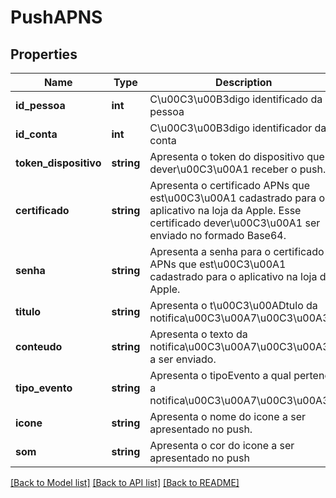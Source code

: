 # PushAPNS

## Properties
Name | Type | Description | Notes
------------ | ------------- | ------------- | -------------
**id_pessoa** | **int** | C\u00C3\u00B3digo identificado da pessoa | 
**id_conta** | **int** | C\u00C3\u00B3digo identificador da conta | 
**token_dispositivo** | **string** | Apresenta o token do dispositivo que dever\u00C3\u00A1 receber o push. | 
**certificado** | **string** | Apresenta o certificado APNs que est\u00C3\u00A1 cadastrado para o aplicativo na loja da Apple. Esse certificado dever\u00C3\u00A1 ser enviado no formado Base64. | 
**senha** | **string** | Apresenta a senha para o certificado APNs que est\u00C3\u00A1 cadastrado para o aplicativo na loja da Apple. | 
**titulo** | **string** | Apresenta o t\u00C3\u00ADtulo da notifica\u00C3\u00A7\u00C3\u00A3o. | 
**conteudo** | **string** | Apresenta o texto da notifica\u00C3\u00A7\u00C3\u00A3o a ser enviado. | 
**tipo_evento** | **string** | Apresenta o tipoEvento a qual pertence a notifica\u00C3\u00A7\u00C3\u00A3o | 
**icone** | **string** | Apresenta o nome do icone a ser apresentado no push. | [optional] 
**som** | **string** | Apresenta o cor do icone a ser apresentado no push | [optional] 

[[Back to Model list]](../README.md#documentation-for-models) [[Back to API list]](../README.md#documentation-for-api-endpoints) [[Back to README]](../README.md)


